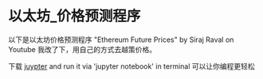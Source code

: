 # 以太坊_价格预测程序

以下是以太坊价格预测程序 "Ethereum Future Prices" by Siraj Raval on Youtube
我改了下，用自己的方式去越策价格。

下载 [juypter](http://jupyter.org/) and run it via 'jupyter notebook' in terminal
可以让你编程更轻松

